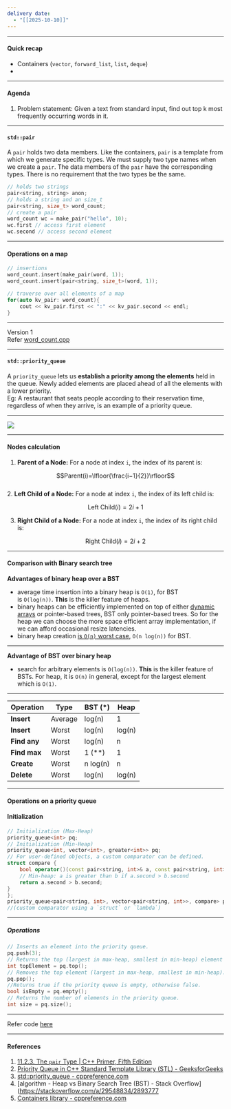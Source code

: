 ```yaml
---
delivery date:
  - "[[2025-10-10]]"
---
```

---
#### Quick recap
- Containers (`vector`, `forward_list`, `list`, `deque`)
- 
---
#### Agenda
1. Problem statement: Given a text from standard input, find out top k most frequently occurring words in it.
---
#### `std::pair`

A `pair` holds two data members. Like the containers, `pair` is a template from which we generate specific types. We must supply two type names when we create a `pair`. The data members of the `pair` have the corresponding types. There is no requirement that the two types be the same.
```c++
// holds two strings
pair<string, string> anon;       
// holds a string and an size_t
pair<string, size_t> word_count; 
// create a pair
word_count wc = make_pair("hello", 10);
wc.first // access first element
wc.second // access second element
```

---
#### Operations on a map
```c++
// insertions
word_count.insert(make_pair(word, 1));
word_count.insert(pair<string, size_t>(word, 1));

// traverse over all elements of a map
for(auto kv_pair: word_count){
	cout << kv_pair.first << ":" << kv_pair.second << endl;
}

```
---
Version 1  
Refer [word_count.cpp](code/heaps/word_count_sort.cpp)

---
#### `std::priority_queue`
A `priority_queue` lets us **establish a priority among the elements** held in the queue. Newly added elements are placed ahead of all the elements with a lower priority.   
Eg: A restaurant that seats people according to their reservation time, regardless of when they arrive, is an example of a priority queue.

---
![](https://external-content.duckduckgo.com/iu/?u=https%3A%2F%2Fwww.zenalc.com%2Fwp-content%2Fuploads%2F2021%2F01%2FminMaxHeap-1200x620.png&f=1&nofb=1&ipt=c35815d046f2041267707c7f0a6be575c66ec1719cf5b754361539e3112831e6&ipo=images)

---
#### Nodes calculation
1. **Parent of a Node:** For a node at index `i`, the index of its parent is:

$$Parent(i)=\lfloor{\frac{i−1}{2}}\rfloor$$  
2. **Left Child of a Node:** For a node at index `i`, the index of its left child is:

$$ \text{Left Child}(i) = 2i + 1$$  

3. **Right Child of a Node:**
For a node at index `i`, the index of its right child is:

$$ \text{Right Child}(i) = 2i + 2$$

---
#### Comparison with Binary search tree

**Advantages of binary heap over a BST**

- average time insertion into a binary heap is `O(1)`, for BST is `O(log(n))`. **This** is the killer feature of heaps.
- binary heaps can be efficiently implemented on top of either [dynamic arrays](https://en.wikipedia.org/wiki/Dynamic_array) or pointer-based trees, BST only pointer-based trees. So for the heap we can choose the more space efficient array implementation, if we can afford occasional resize latencies.    
- binary heap creation [is `O(n)` worst case](https://en.wikipedia.org/wiki/Binary_heap#Building_a_heap), `O(n log(n))` for BST.

---

**Advantage of BST over binary heap**

- search for arbitrary elements is `O(log(n))`. **This** is the killer feature of BSTs.
    For heap, it is `O(n)` in general, except for the largest element which is `O(1)`.
---

| **Operation** | **Type** | **BST (*)** | **Heap** |
| ------------- | -------- | ----------- | -------- |
| **Insert**    | Average  | log(n)      | 1        |
| **Insert**    | Worst    | log(n)      | log(n)   |
| **Find any**  | Worst    | log(n)      | n        |
| **Find max**  | Worst    | 1 (**)      | 1        |
| **Create**    | Worst    | n log(n)    | n        |
| **Delete**    | Worst    | log(n)      | log(n)   |

---
#### Operations on a priority queue

#### Initialization

```c++
// Initialization (Max-Heap)
priority_queue<int> pq;
// Initialization (Min-Heap)
priority_queue<int, vector<int>, greater<int>> pq;
// For user-defined objects, a custom comparator can be defined.
struct compare {
	bool operator()(const pair<string, int>& a, const pair<string, int>& b) {
	// Min-heap: a is greater than b if a.second > b.second
	return a.second > b.second; 
}
};
priority_queue<pair<string, int>, vector<pair<string, int>>, compare> pq;
//(custom comparator using a `struct` or `lambda`)
```
---
##### Operations

```c++
// Inserts an element into the priority queue.
pq.push(3);
// Returns the top (largest in max-heap, smallest in min-heap) element without removing it.
int topElement = pq.top();
// Removes the top element (largest in max-heap, smallest in min-heap).
pq.pop();
//Returns true if the priority queue is empty, otherwise false.	
bool isEmpty = pq.empty();
// Returns the number of elements in the priority queue.
int size = pq.size();
```

---
Refer  code [here](code/heaps)

---
#### References
1. [11.2.3. The `pair` Type  | C++ Primer, Fifth Edition](https://cpp-primer.pages.dev/book/108-11.2._overview_of_the_associative_containers.html#filepos2758977)
2. [Priority Queue in C++ Standard Template Library (STL) - GeeksforGeeks](https://www.geeksforgeeks.org/priority-queue-in-cpp-stl)
3. [std::priority_queue - cppreference.com](https://en.cppreference.com/w/cpp/container/priority_queue)
4. [algorithm - Heap vs Binary Search Tree (BST) - Stack Overflow](https://stackoverflow.com/a/29548834/2893777
5. [Containers library - cppreference.com](https://en.cppreference.com/w/cpp/container)